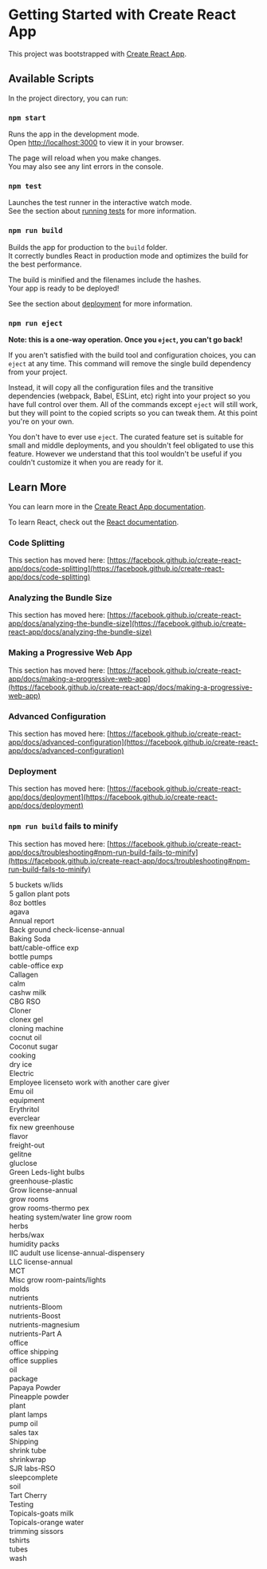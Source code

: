 # Getting Started with Create React App

This project was bootstrapped with [Create React App](https://github.com/facebook/create-react-app).

## Available Scripts

In the project directory, you can run:

### `npm start`

Runs the app in the development mode.\
Open [http://localhost:3000](http://localhost:3000) to view it in your browser.

The page will reload when you make changes.\
You may also see any lint errors in the console.

### `npm test`

Launches the test runner in the interactive watch mode.\
See the section about [running tests](https://facebook.github.io/create-react-app/docs/running-tests) for more information.

### `npm run build`

Builds the app for production to the `build` folder.\
It correctly bundles React in production mode and optimizes the build for the best performance.

The build is minified and the filenames include the hashes.\
Your app is ready to be deployed!

See the section about [deployment](https://facebook.github.io/create-react-app/docs/deployment) for more information.

### `npm run eject`

**Note: this is a one-way operation. Once you `eject`, you can't go back!**

If you aren't satisfied with the build tool and configuration choices, you can `eject` at any time. This command will remove the single build dependency from your project.

Instead, it will copy all the configuration files and the transitive dependencies (webpack, Babel, ESLint, etc) right into your project so you have full control over them. All of the commands except `eject` will still work, but they will point to the copied scripts so you can tweak them. At this point you're on your own.

You don't have to ever use `eject`. The curated feature set is suitable for small and middle deployments, and you shouldn't feel obligated to use this feature. However we understand that this tool wouldn't be useful if you couldn't customize it when you are ready for it.

## Learn More

You can learn more in the [Create React App documentation](https://facebook.github.io/create-react-app/docs/getting-started).

To learn React, check out the [React documentation](https://reactjs.org/).

### Code Splitting

This section has moved here: [https://facebook.github.io/create-react-app/docs/code-splitting](https://facebook.github.io/create-react-app/docs/code-splitting)

### Analyzing the Bundle Size

This section has moved here: [https://facebook.github.io/create-react-app/docs/analyzing-the-bundle-size](https://facebook.github.io/create-react-app/docs/analyzing-the-bundle-size)

### Making a Progressive Web App

This section has moved here: [https://facebook.github.io/create-react-app/docs/making-a-progressive-web-app](https://facebook.github.io/create-react-app/docs/making-a-progressive-web-app)

### Advanced Configuration

This section has moved here: [https://facebook.github.io/create-react-app/docs/advanced-configuration](https://facebook.github.io/create-react-app/docs/advanced-configuration)

### Deployment

This section has moved here: [https://facebook.github.io/create-react-app/docs/deployment](https://facebook.github.io/create-react-app/docs/deployment)

### `npm run build` fails to minify

This section has moved here: [https://facebook.github.io/create-react-app/docs/troubleshooting#npm-run-build-fails-to-minify](https://facebook.github.io/create-react-app/docs/troubleshooting#npm-run-build-fails-to-minify)

<option value='5 buckets w/lids'>5 buckets w/lids</option>
<option value='5 gallon plant pots'>5 gallon plant pots</option>
<option value='8oz bottles'>8oz bottles</option>
<option value='agava'>agava</option>
<option value='Annual report '>Annual report </option>
<option value='Back ground check-license-annual'>Back ground check-license-annual</option>
<option value='Baking Soda'>Baking Soda</option>
<option value='batt/cable-office exp'>batt/cable-office exp</option>
<option value='bottle pumps'>bottle pumps</option>
<option value='cable-office exp'>cable-office exp</option>
<option value='Callagen'>Callagen</option>
<option value='calm'>calm</option>
<option value='cashw milk'>cashw milk</option>
<option value='CBG RSO'>CBG RSO</option>
<option value='Cloner'>Cloner</option>
<option value='clonex gel'>clonex gel</option>
<option value='cloning machine'>cloning machine</option>
<option value='cocnut oil'>cocnut oil</option>
<option value='Coconut sugar'>Coconut sugar</option>
<option value='cooking'>cooking</option>
<option value='dry ice'>dry ice</option>
<option value='Electric '>Electric </option>
<option value='Employee licenseto work with another care giver'>Employee licenseto work with another care giver</option>
<option value='Emu oil'>Emu oil</option>
<option value='equipment'>equipment</option>
<option value='Erythritol'>Erythritol</option>
<option value='everclear'>everclear</option>
<option value='fix new greenhouse'>fix new greenhouse</option>
<option value='flavor'>flavor</option>
<option value='freight-out'>freight-out</option>
<option value='gelitne'>gelitne</option>
<option value='gluclose'>gluclose</option>
<option value='Green Leds-light bulbs'>Green Leds-light bulbs</option>
<option value='greenhouse-plastic'>greenhouse-plastic</option>
<option value='Grow license-annual'>Grow license-annual</option>
<option value='grow rooms'>grow rooms</option>
<option value='grow rooms-thermo pex'>grow rooms-thermo pex</option>
<option value='heating system/water line grow room'>heating system/water line grow room</option>
<option value='herbs'>herbs</option>
<option value='herbs/wax'>herbs/wax</option>
<option value='humidity packs'>humidity packs</option>
<option value='IIC audult use license-annual-dispensery'>IIC audult use license-annual-dispensery</option>
<option value='LLC license-annual'>LLC license-annual</option>
<option value='MCT'>MCT</option>
<option value='Misc grow room-paints/lights'>Misc grow room-paints/lights</option>
<option value='molds'>molds</option>
<option value='nutrients'>nutrients</option>
<option value='nutrients-Bloom'>nutrients-Bloom</option>
<option value='nutrients-Boost'>nutrients-Boost</option>
<option value='nutrients-magnesium'>nutrients-magnesium</option>
<option value='nutrients-Part A'>nutrients-Part A</option>
<option value='office'>office</option>
<option value='office shipping'>office shipping</option>
<option value='office supplies'>office supplies</option>
<option value='oil'>oil</option>
<option value='package'>package</option>
<option value='Papaya Powder'>Papaya Powder</option>
<option value='Pineapple powder'>Pineapple powder</option>
<option value='plant '>plant </option>
<option value='plant lamps'>plant lamps</option>
<option value='pump oil'>pump oil</option>
<option value='sales tax'>sales tax</option>
<option value='Shipping'>Shipping</option>
<option value='shrink tube'>shrink tube</option>
<option value='shrinkwrap'>shrinkwrap</option>
<option value='SJR labs-RSO'>SJR labs-RSO</option>
<option value='sleepcomplete'>sleepcomplete</option>
<option value='soil'>soil</option>
<option value='Tart Cherry'>Tart Cherry</option>
<option value='Testing'>Testing</option>
<option value='Topicals-goats milk'>Topicals-goats milk</option>
<option value='Topicals-orange water'>Topicals-orange water</option>
<option value='trimming sissors'>trimming sissors</option>
<option value='tshirts'>tshirts</option>
<option value='tubes'>tubes</option>
<option value='wash'>wash</option>
